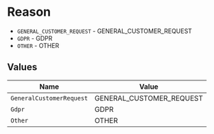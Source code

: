 # Reason

* `GENERAL_CUSTOMER_REQUEST` - GENERAL_CUSTOMER_REQUEST
* `GDPR` - GDPR
* `OTHER` - OTHER


## Values

| Name                     | Value                    |
| ------------------------ | ------------------------ |
| `GeneralCustomerRequest` | GENERAL_CUSTOMER_REQUEST |
| `Gdpr`                   | GDPR                     |
| `Other`                  | OTHER                    |